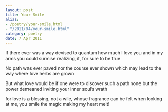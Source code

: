 ```yaml
---
layout: post
title: Your Smile
alias:
- /poetry/your-smile.html
- "/2011/04/your-smile.html"
category: poetry
date: 7 Apr 2011
---
```


If there ever was a way devised
to quantum how much I love you
and in my arms you could surmise
realizing, it, for sure to be true

No path was ever paved
nor the course ever shown
which may lead to the way
where love herbs are grown

But what love would be
if one were to discover such a path
none but the power demeaned
inviting your inner soul’s wrath

for love is a blessing, not a wile,
whose fragrance can be felt
when looking at me, you smile
the magic making my heart melt!
